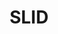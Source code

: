 ---
title: "SLID"
description: "Small Language model -based Intermittent failures Detector"
authors: Henri Aïdasso, Francis Bordeleau, Ali Tizghadam
year: 2025
venue: "IEEE 41st International Conference on Software Maintenance and Evolution (ICSME) Artifact Evaluation &nbsp;"
links:
    - name: "doi.org"
      url: https://doi.org/10.6084/m9.figshare.28515614
    - name: "github.com"
      url: https://github.com/ahenrij/efficient-detection-intermittent-job-failures
---